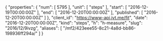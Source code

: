{
  "properties": {
    "num": [
      5795
    ],
    "unit": [
      "steps"
    ],
    "start": [
      "2016-12-19T00:00:00Z"
    ],
    "end": [
      "2016-12-20T00:00:00Z"
    ],
    "published": [
      "2016-12-20T00:00:00Z"
    ]
  },
  "client_id": "https://www-api.jvt.me/fit",
  "date": "2016-12-20T00:00:00Z",
  "kind": "steps",
  "h": "h-measure",
  "slug": "2016/12/9ivzg",
  "aliases": [
    "/mf2/423eee55-8c21-4a8d-bb86-198936ff294a/"
  ]
}
